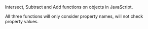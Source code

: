 Intersect, Subtract and Add functions on objects in JavaScript.

All three functions will only consider property names, will not check property values.